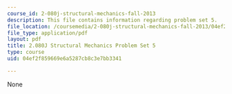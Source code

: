 ```yaml
---
course_id: 2-080j-structural-mechanics-fall-2013
description: This file contains information regarding problem set 5.
file_location: /coursemedia/2-080j-structural-mechanics-fall-2013/04ef2f859669e6a5287cb8c3e7bb3341_MIT2_080JF13_ProbSet_5.pdf
file_type: application/pdf
layout: pdf
title: 2.080J Structural Mechanics Problem Set 5
type: course
uid: 04ef2f859669e6a5287cb8c3e7bb3341

---
```

None